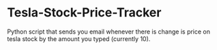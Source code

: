 # Tesla-Stock-Price-Tracker
Python script that sends you email whenever there is change is price on tesla stock by the amount you typed (currently 10).

